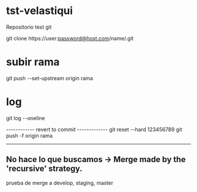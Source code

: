 # tst-velastiqui
Repositorio test git

git clone https://user:password@host.com/name/.git


  subir rama
  ===========
  git push --set-upstream origin rama
  
  log
  ===
  git log --oneline

------------ revert to commit -------------
git reset --hard 123456789
git push -f origin rama

--------------------------------------------
No hace lo que buscamos -> Merge made by the 'recursive' strategy.
----
prueba de merge a develop, staging, master

